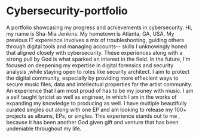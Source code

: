 # Cybersecurity-portfolio
A portfolio showcasing my progress and achievements in cybersecurity. 
Hi, my name is Sha-Mia Jenkins.
My hometown is Atlanta, GA, USA.
My previous IT expereince involves a mix of troubleshooting, guiding others through digital tools and managing accounts-- skills I unknowingly honed that aligned closely with cybersecurity. These experiences along with a strong pull by God is what sparked an interest in the field. 
In the future, I'm focused on deepening my expertise in digital forensics and security analysis ,while staying open to roles like security architect. I aim to protect the digital community, especially by providing more effiecient ways to secure music files, data and intellectual properties for the artist community. 
An experience that I am most proud of has to be my jouney with music. I am a self taught lyricist as well as engineer, in which I am in the works of expanding my knowledge to producing as well. I have multiple beautifully curated singles out along with one EP and am looking to release my 100+ projects as albums, EPs, or singles. This experience stands out to me , because it has been another God given gift and venture that has been undeniable throughout my life. 
